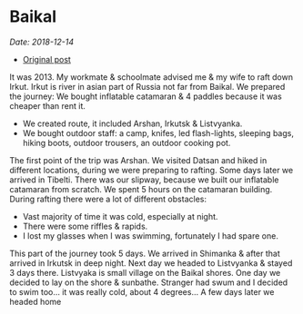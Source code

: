 # Baikal

*Date: 2018-12-14*

* [Original post](https://asya-troyan.livejournal.com/723.html)

It was 2013. My workmate & schoolmate advised me & my wife to raft down Irkut. Irkut is river in asian part of Russia not far from Baikal. We prepared the journey:
We bought inflatable catamaran & 4 paddles because it was cheaper than rent it.
* We created route, it included Arshan, Irkutsk & Listvyanka.
* We bought outdoor staff: a camp, knifes, led flash-lights, sleeping bags, hiking boots, outdoor trousers, an outdoor cooking pot.

The first point of the trip was Arshan. We visited Datsan and hiked in different locations, during we were preparing to rafting. Some days later we arrived in Tibelti. There was our slipway, because we built our inflatable catamaran from scratch. We spent 5 hours on the catamaran building. During rafting there were a lot of different obstacles:
* Vast majority of time it was cold, especially at night.
* There were some riffles & rapids.
* I lost my glasses when I was swimming, fortunately I had spare one.

This part of the journey took 5 days. We arrived in Shimanka & after that arrived in Irkutsk in deep night. Next day we headed to Listvyanka & stayed 3 days there. Listvyaka is small village on the Baikal shores. One day we decided to lay on the shore & sunbathe. Stranger had swum and I decided to swim too… it was really cold, about 4 degrees… A few days later we headed home
